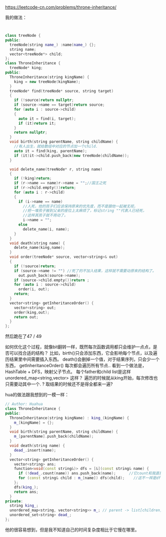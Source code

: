 https://leetcode-cn.com/problems/throne-inheritance/

我的做法：
```cpp


class treeNode {
public:
  treeNode(string name_) :name(name_) {};
  string name;
  vector<treeNode*> child;
};
class ThroneInheritance {
  treeNode* king;
public:
  ThroneInheritance(string kingName) {
    king = new treeNode(kingName); 
  }
  treeNode* find(treeNode* source, string target)
  {
    if (!source)return nullptr;
    if (source->name == target)return source;
    for (auto i : source->child)
    {
      auto it = find(i, target);
      if (it)return it;
    }
    return nullptr;
  }
  void birth(string parentName, string childName) {
    //有人出生，就给数组中对应的节点加一个child.
    auto it = find(king, parentName);
    if (it)it->child.push_back(new treeNode(childName));
  }

  void delete_name(treeNode* r, string name)
  {
    if (!king)return;
    if (r->name == name)r->name = "";//国王之死
    if (r->child.empty())return;
    for (auto i : r->child)
    {
      if (i->name == name)
        //人死，他的孩子们应该保持原来的优先度，而不是跟他一起被无视，
        //把一堆孩子搬到父亲的座位上太麻烦了，标记string ""代表人已经死，
        //这样其孩子就不用动了。
        i->name = ""; 
      else
        delete_name(i, name);
    }
  }
  void death(string name) {
    delete_name(king,name);
  }
  void order(treeNode* source, vector<string>& out)
  {
    if (!source)return;
    if (source->name != "") //死了的不加入结果，这样就不需要动原来的结构了。
      out.push_back(source->name);
    if (source->child.empty())return ;
    for (auto i : source->child)
      order(i, out);
    return;
  }
  vector<string> getInheritanceOrder() {
    vector<string> out;
    order(king,out);
    return out;
  }
};


```
然后跪在了47 / 49 

如何优化这个过程，就像bit翻转一样，既然每次函数调用都只会维护一点点，是否可以找合适的结构？
比如，birth()只会添加东西，它会影响每个节点，以及遍历结果里中间需要插入东西。
death()会删掉一个值，对于结果序列，只会少一个东西，
getInheritanceOrder()  每次都会遍历所有节点..
看到一个做法是，HashTable + DFS，映射父子节点。
每个father和child list是这样unordered_map<string,vector<string>> 这样？
遍历的时候就从king开始，每次修改也只需要动其中一个. ?
取结果的时候还不是得全都来一遍?

hua的做法跟我想到的一模一样：

```cpp
// Author: Huahua
class ThroneInheritance {
public:
  ThroneInheritance(string kingName) : king_(kingName) {
    m_[kingName] = {};
  }
  void birth(string parentName, string childName) {
    m_[parentName].push_back(childName);
  }
  void death(string name) {
    dead_.insert(name);
  }
  vector<string> getInheritanceOrder() {
    vector<string> ans;
    function<void(const string&)> dfs = [&](const string& name) {
      if (!dead_.count(name)) ans.push_back(name);      //它count和我直接改成""有啥区别?
      for (const string& child : m_[name]) dfs(child);    //这不一样是dfs?每次找order都会把所有节点都过一遍.. 人家没有节点，hashmap虽然比数组拉跨，至少访问速度比内存里一堆new出来的treeNode快..?
    };
    dfs(king_);
    return ans;
  }
private:
  string king_;
  unordered_map<string, vector<string>> m_; // parent -> list[children]
  unordered_set<string> dead_;
};
```
他的很容易想到，但是我不知道自己的时间复杂度相比于它慢在哪里。
